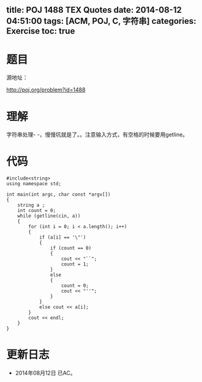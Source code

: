 ﻿title: POJ 1488 TEX Quotes
date: 2014-08-12 04:51:00
tags: [ACM, POJ, C, 字符串]
categories: Exercise
toc: true
---
# 题目
源地址：

http://poj.org/problem?id=1488

# 理解
字符串处理- -，慢慢坑就是了。。注意输入方式，有空格的时候要用getline。

<!-- more -->

# 代码
```#include<iostream>
#include<string>
using namespace std;

int main(int argc, char const *argv[])
{
    string a ;
    int count = 0;
    while (getline(cin, a))
    {
        for (int i = 0; i < a.length(); i++)
        {
            if (a[i] == '\"')
            {
                if (count == 0)
                {
                    cout << "``";
                    count = 1;
                }
                else
                {
                    count = 0;
                    cout << "''";
                }
            }
            else cout << a[i];
        }
        cout << endl;
    }
}
```	
# 更新日志
- 2014年08月12日 已AC。